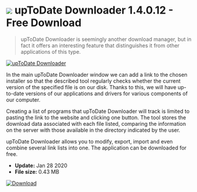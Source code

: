 # ![](https://cdn.softexe.net/static/icon/e/uptodate-downloader-8807.png) upToDate Downloader 1.4.0.12 - Free Download

> upToDate Downloader is seemingly another download manager, but in fact it offers an interesting feature that distinguishes it from other applications of this type.

[![upToDate Downloader](https://gallery.dpcdn.pl/imgc/Tools/85366/g_-_420x350_1.5_-_x093202ea-ba2a-44aa-bc2a-29cedcd51250.jpg)](https://softexe.net/win/internet/file-downloader/uptodate-downloader:hhRg.html)

In the main upToDate Downloader window we can add a link to the chosen installer so that the described tool regularly checks whether the current version of the specified file is on our disk. Thanks to this, we will have up-to-date versions of our applications and drivers for various components of our computer.
 
 Creating a list of programs that upToDate Downloader will track is limited to pasting the link to the website and clicking one button. The tool stores the download data associated with each file listed, comparing the information on the server with those available in the directory indicated by the user.
 
 upToDate Downloader allows you to modify, export, import and even combine several link lists into one. The application can be downloaded for free.


- **Update:** Jan 28 2020
- **File size:** 0.43 MB

[![Download](https://cdn.softexe.net/static/img/download.png)](https://softexe.net/win/internet/file-downloader/uptodate-downloader:hhRg.html)

